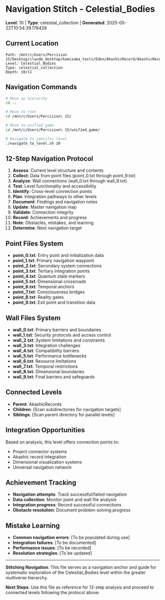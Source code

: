# Navigation Stitch - Celestial_Bodies
**Level**: 10 | **Type**: celestial_collection | **Generated**: 2025-05-22T10:54:39.176429

## Current Location
```
Path: /mnt/c/Users/Percision 15/Desktop/claude_desktop/kamisama_tests/Eden/AkashicRecord/AkashicRecords/Celestial_Bodies
Level: Celestial_Bodies
Type: celestial_collection
Depth: 10/11
```

## Navigation Commands
```bash
# Move up hierarchy
cd ..

# Move to root
cd /mnt/c/Users/Percision\ 15/

# Move to unified game
cd /mnt/c/Users/Percision\ 15/unified_game/

# Navigate to specific level
./navigate_to_level.sh 10
```

## 12-Step Navigation Protocol
1. **Assess**: Current level structure and contents
2. **Collect**: Data from point files (point_0.txt through point_9.txt)
3. **Analyze**: Wall connections (wall_0.txt through wall_9.txt)
4. **Test**: Level functionality and accessibility
5. **Identify**: Cross-level connection points
6. **Plan**: Integration pathways to other levels
7. **Document**: Findings and navigation notes
8. **Update**: Master navigation map
9. **Validate**: Connection integrity
10. **Record**: Achievements and progress
11. **Note**: Obstacles, mistakes, and learning
12. **Determine**: Next navigation target

## Point Files System
- **point_0.txt**: Entry point and initialization data
- **point_1.txt**: Primary navigation waypoint
- **point_2.txt**: Secondary system connections
- **point_3.txt**: Tertiary integration points
- **point_4.txt**: Quantum state markers
- **point_5.txt**: Dimensional crossroads
- **point_6.txt**: Temporal anchors
- **point_7.txt**: Consciousness bridges
- **point_8.txt**: Reality gates
- **point_9.txt**: Exit point and transition data

## Wall Files System
- **wall_0.txt**: Primary barriers and boundaries
- **wall_1.txt**: Security protocols and access control
- **wall_2.txt**: System limitations and constraints
- **wall_3.txt**: Integration challenges
- **wall_4.txt**: Compatibility barriers
- **wall_5.txt**: Performance bottlenecks
- **wall_6.txt**: Resource limitations
- **wall_7.txt**: Temporal restrictions
- **wall_8.txt**: Dimensional boundaries
- **wall_9.txt**: Final barriers and safeguards

## Connected Levels
- **Parent**: AkashicRecords
- **Children**: [Scan subdirectories for navigation targets]
- **Siblings**: [Scan parent directory for parallel levels]

## Integration Opportunities
Based on analysis, this level offers connection points to:
- Project connector systems
- Akashic record integration
- Dimensional visualization systems
- Universal navigation network

## Achievement Tracking
- **Navigation attempts**: Track successful/failed navigation
- **Data collection**: Monitor point and wall file analysis
- **Integration progress**: Record successful connections
- **Obstacle resolution**: Document problem-solving progress

## Mistake Learning
- **Common navigation errors**: [To be populated during use]
- **Integration failures**: [To be documented]
- **Performance issues**: [To be recorded]
- **Resolution strategies**: [To be updated]

---
**Stitching Navigation**: This file serves as a navigation anchor and guide for systematic exploration of the Celestial_Bodies level within the greater multiverse hierarchy.

**Next Steps**: Use this file as reference for 12-step analysis and proceed to connected levels following the protocol above.
